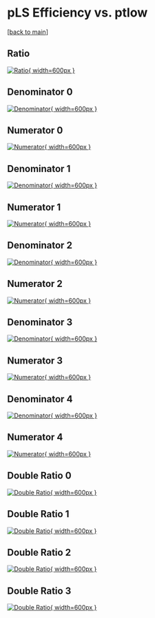 # pLS Efficiency vs. ptlow

[[back to main](./)]



## Ratio

[![Ratio](../mtv/var/pLS_xtr_321_1_eff_ptlow.png){ width=600px }](../mtv/var/pLS_xtr_321_1_eff_ptlow.pdf)

## Denominator 0

[![Denominator](../mtv/den/pLS_xtr_321_1_eff_ptlow_den0.png){ width=600px }](../mtv/den/pLS_xtr_321_1_eff_ptlow_den0.pdf)

## Numerator 0

[![Numerator](../mtv/num/pLS_xtr_321_1_eff_ptlow_num0.png){ width=600px }](../mtv/num/pLS_xtr_321_1_eff_ptlow_num0.pdf)

## Denominator 1

[![Denominator](../mtv/den/pLS_xtr_321_1_eff_ptlow_den1.png){ width=600px }](../mtv/den/pLS_xtr_321_1_eff_ptlow_den1.pdf)

## Numerator 1

[![Numerator](../mtv/num/pLS_xtr_321_1_eff_ptlow_num1.png){ width=600px }](../mtv/num/pLS_xtr_321_1_eff_ptlow_num1.pdf)

## Denominator 2

[![Denominator](../mtv/den/pLS_xtr_321_1_eff_ptlow_den2.png){ width=600px }](../mtv/den/pLS_xtr_321_1_eff_ptlow_den2.pdf)

## Numerator 2

[![Numerator](../mtv/num/pLS_xtr_321_1_eff_ptlow_num2.png){ width=600px }](../mtv/num/pLS_xtr_321_1_eff_ptlow_num2.pdf)

## Denominator 3

[![Denominator](../mtv/den/pLS_xtr_321_1_eff_ptlow_den3.png){ width=600px }](../mtv/den/pLS_xtr_321_1_eff_ptlow_den3.pdf)

## Numerator 3

[![Numerator](../mtv/num/pLS_xtr_321_1_eff_ptlow_num3.png){ width=600px }](../mtv/num/pLS_xtr_321_1_eff_ptlow_num3.pdf)

## Denominator 4

[![Denominator](../mtv/den/pLS_xtr_321_1_eff_ptlow_den4.png){ width=600px }](../mtv/den/pLS_xtr_321_1_eff_ptlow_den4.pdf)

## Numerator 4

[![Numerator](../mtv/num/pLS_xtr_321_1_eff_ptlow_num4.png){ width=600px }](../mtv/num/pLS_xtr_321_1_eff_ptlow_num4.pdf)

## Double Ratio 0

[![Double Ratio](../mtv/ratio/pLS_xtr_321_1_eff_ptlow_ratio0.png){ width=600px }](../mtv/ratio/pLS_xtr_321_1_eff_ptlow_ratio0.pdf)

## Double Ratio 1

[![Double Ratio](../mtv/ratio/pLS_xtr_321_1_eff_ptlow_ratio1.png){ width=600px }](../mtv/ratio/pLS_xtr_321_1_eff_ptlow_ratio1.pdf)

## Double Ratio 2

[![Double Ratio](../mtv/ratio/pLS_xtr_321_1_eff_ptlow_ratio2.png){ width=600px }](../mtv/ratio/pLS_xtr_321_1_eff_ptlow_ratio2.pdf)

## Double Ratio 3

[![Double Ratio](../mtv/ratio/pLS_xtr_321_1_eff_ptlow_ratio3.png){ width=600px }](../mtv/ratio/pLS_xtr_321_1_eff_ptlow_ratio3.pdf)

